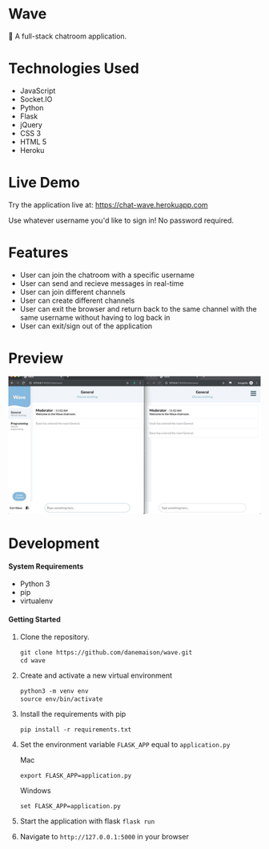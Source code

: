 # Wave

🌊
A full-stack chatroom application.

# Technologies Used

* JavaScript
* Socket.IO
* Python
* Flask
* jQuery
* CSS 3
* HTML 5
* Heroku

# Live Demo

Try the application live at: https://chat-wave.herokuapp.com

Use whatever username you'd like to sign in!
No password required.

# Features

* User can join the chatroom with a specific username
* User can send and recieve messages in real-time
* User can join different channels
* User can create different channels
* User can exit the browser and return back to the same channel with the same username without having to log back in
* User can exit/sign out of the application

# Preview

![Wave](preview/wave-demonstration.gif)

# Development

#### System Requirements

* Python 3
* pip
* virtualenv

#### Getting Started

1. Clone the repository.

    ```
    git clone https://github.com/danemaison/wave.git
    cd wave
    ```

1. Create and activate a new virtual environment

    ```
    python3 -m venv env
    source env/bin/activate
    ```

1. Install the requirements with pip

    ```
    pip install -r requirements.txt
    ```

1. Set the environment variable `FLASK_APP` equal to `application.py`

    Mac
    ```
    export FLASK_APP=application.py
    ```

    Windows
    ```
    set FLASK_APP=application.py
    ```

1. Start the application with flask
  `flask run`

1. Navigate to `http://127.0.0.1:5000` in your browser
